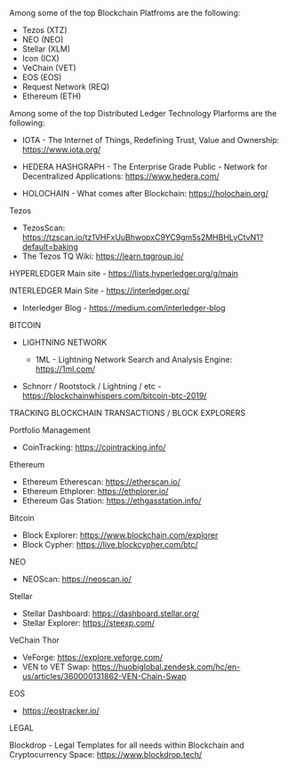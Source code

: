 Among some of the top Blockchain Platfroms are the following:

*  Tezos (XTZ)
*  NEO (NEO)
*  Stellar (XLM)
*  Icon (ICX)
*  VeChain (VET)
*  EOS (EOS)
*  Request Network (REQ)
*  Ethereum (ETH)

Among some of the top Distributed Ledger Technology Plarforms are the following:

*  IOTA - The Internet of Things, Redefining Trust, Value and Ownership:  https://www.iota.org/

*  HEDERA HASHGRAPH - The Enterprise Grade Public - Network for Decentralized Applications:  https://www.hedera.com/ 

*  HOLOCHAIN - What comes after Blockchain:  https://holochain.org/


 Tezos
  *  TezosScan: https://tzscan.io/tz1VHFxUuBhwopxC9YC9gm5s2MHBHLyCtvN1?default=baking
  *  The Tezos TQ Wiki:  https://learn.tqgroup.io/


HYPERLEDGER
Main site - https://lists.hyperledger.org/g/main



INTERLEDGER Main Site - https://interledger.org/
 *  Interledger Blog - https://medium.com/interledger-blog
 
 


BITCOIN

 *  LIGHTNING NETWORK
    *  1ML - Lightning Network Search and Analysis Engine:  https://1ml.com/
 
 *  Schnorr / Rootstock / Lightning / etc - https://blockchainwhispers.com/bitcoin-btc-2019/
    
TRACKING BLOCKCHAIN TRANSACTIONS / BLOCK EXPLORERS 

  Portfolio Management  
  *  CoinTracking:  https://cointracking.info/
  
  Ethereum
  *  Ethereum Etherescan: https://etherscan.io/
  *  Ethereum Ethplorer:  https://ethplorer.io/
  *  Ethereum Gas Station:  https://ethgasstation.info/

  Bitcoin 
  *  Block Explorer:  https://www.blockchain.com/explorer
  *  Block Cypher:  https://live.blockcypher.com/btc/

 

  NEO  
  *  NEOScan:  https://neoscan.io/

  Stellar  
  *  Stellar Dashboard:  https://dashboard.stellar.org/
  *  Stellar Explorer:  https://steexp.com/

  VeChain Thor  
  *  VeForge:  https://explore.veforge.com/
  *  VEN to VET Swap:  https://huobiglobal.zendesk.com/hc/en-us/articles/360000131862-VEN-Chain-Swap

  EOS 
  *  https://eostracker.io/ 
  
  LEGAL
  
  Blockdrop - Legal Templates for all needs within Blockchain and Cryptocurrency Space:  https://www.blockdrop.tech/
